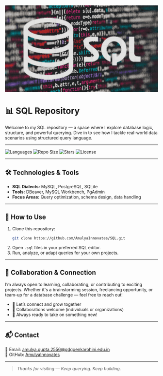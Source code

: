 ![SQL Banner](SQL_Banner.png)

# 📊 SQL Repository

Welcome to my SQL repository — a space where I explore database logic, structure, and powerful querying. Dive in to see how I tackle real-world data scenarios using structured query language.

---

![Languages](https://img.shields.io/badge/Language-SQL-blue?style=for-the-badge)
![Repo Size](https://img.shields.io/github/repo-size/AmulyaInnovates/SQL?style=for-the-badge)
![Stars](https://img.shields.io/github/stars/AmulyaInnovates/SQL?style=for-the-badge)
![License](https://img.shields.io/badge/License-MIT-green?style=for-the-badge)

---

## 🛠️ Technologies & Tools

- **SQL Dialects:** MySQL, PostgreSQL, SQLite  
- **Tools:** DBeaver, MySQL Workbench, PgAdmin  
- **Focus Areas:** Query optimization, schema design, data handling

---

## 📌 How to Use

1. Clone this repository:
   ```bash
   git clone https://github.com/AmulyaInnovates/SQL.git
   ```
2. Open `.sql` files in your preferred SQL editor.
3. Run, analyze, or adapt queries for your own projects.

---

## 🤝 Collaboration & Connection

I’m always open to learning, collaborating, or contributing to exciting projects. Whether it's a brainstorming session, freelancing opportunity, or team-up for a database challenge — feel free to reach out!

- 💬 Let’s connect and grow together
- 🤝 Collaborations welcome (individuals or organizations)
- 🚀 Always ready to take on something new!

---

## 📬 Contact

📧 Email: amulya.gupta.2556@gdgoenkarohini.edu.in  
🐙 GitHub: [AmulyaInnovates](https://github.com/AmulyaInnovates)

---

> *Thanks for visiting — Keep querying. Keep building.*

